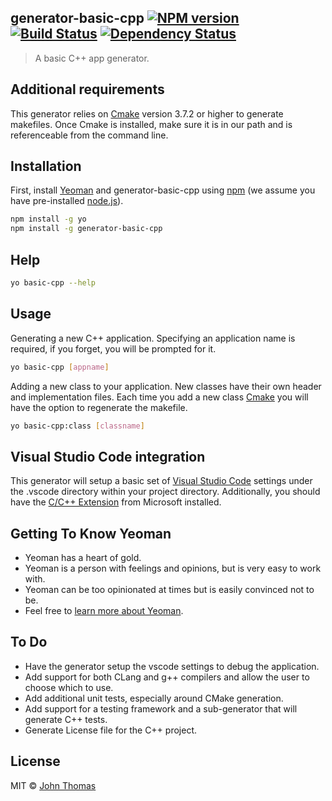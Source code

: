 ## generator-basic-cpp [![NPM version][npm-image]][npm-url] [![Build Status][travis-image]][travis-url] [![Dependency Status][daviddm-image]][daviddm-url]
> A basic C++ app generator.

## Additional requirements

This generator relies on [Cmake](https://cmake.org/) version 3.7.2 or higher to generate makefiles.  Once Cmake is installed, make sure it is in our path and is referenceable from the command line. 

## Installation

First, install [Yeoman](http://yeoman.io) and generator-basic-cpp using [npm](https://www.npmjs.com/) (we assume you have pre-installed [node.js](https://nodejs.org/)).

```bash
npm install -g yo
npm install -g generator-basic-cpp
```

## Help
```bash
yo basic-cpp --help
```
## Usage

Generating a new C++ application.  Specifying an application name is required, if you forget, you will be prompted for it.

```bash
yo basic-cpp [appname]
```

Adding a new class to your application.  New classes have their own header and implementation files.  Each time you add a new class [Cmake](https://cmake.org) you will have the option to regenerate the makefile. 

```bash
yo basic-cpp:class [classname]
```

## Visual Studio Code integration

This generator will setup a basic set of [Visual Studio Code](https://code.visualstudio.com) settings under the .vscode directory within your project directory.  Additionally, you should have the [C/C++ Extension](https://marketplace.visualstudio.com/items?itemName=ms-vscode.cpptools) from Microsoft installed.

## Getting To Know Yeoman

 * Yeoman has a heart of gold.
 * Yeoman is a person with feelings and opinions, but is very easy to work with.
 * Yeoman can be too opinionated at times but is easily convinced not to be.
 * Feel free to [learn more about Yeoman](http://yeoman.io/).

## To Do
* Have the generator setup the vscode settings to debug the application.
* Add support for both CLang and g++ compilers and allow the user to choose which to use.
* Add additional unit tests, especially around CMake generation.
* Add support for a testing framework and a sub-generator that will generate C++ tests.
* Generate License file for the C++ project.

## License

MIT © [John Thomas]()


[npm-image]: https://badge.fury.io/js/generator-basic-cpp.svg
[npm-url]: https://npmjs.org/package/generator-basic-cpp
[travis-image]: https://travis-ci.org/jthub/generator-basic-cpp.svg?branch=master
[travis-url]: https://travis-ci.org/jthub/generator-basic-cpp
[daviddm-image]: https://david-dm.org/jthub/generator-basic-cpp.svg?theme=shields.io
[daviddm-url]: https://david-dm.org/jthub/generator-basic-cpp
